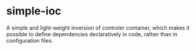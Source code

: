 # simple-ioc
A simple and light-weight inversion of controler container, which makes it possible to define dependencies declaratively in code, rather than in configuration files.
